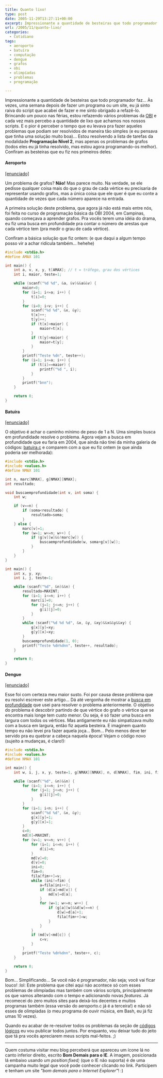 ```yaml
---
title: Quanto lixo!
type: post
date: 2005-11-29T13:27:11+00:00
excerpt: Impressionante a quantidade de besteiras que todo programador faz... Às vezes, uma semana depois de fazer um programa ou um site, eu já sinto raiva do script que acabei de fazer e me sinto obrigado a refazê-lo.
url: /2005/11/quanto-lixo/
categories:
  - Cotidiano
tags:
  - aeroporto
  - batuíra
  - computação
  - dengue
  - grafos
  - obi
  - olimpíadas
  - problemas
  - programação

---
```

Impressionante a quantidade de besteiras que todo programador faz… Às vezes, uma semana depois de fazer um programa ou um site, eu já sinto raiva do script que acabei de fazer e me sinto obrigado a refazê-lo. Brincando um pouco nas férias, estou refazendo vários problemas da [OBI][1] e cada vez mais percebo a quantidade de lixo que achamos nos nossos scripts. E o pior é perceber o tempo que eu levava pra fazer aqueles problemas que podiam ser resolvidos de maneira tão simples (e eu pensava que tinha uma solução muito boa)… Estou resolvendo a lista de tarefas da modalidade **Programação Nível 2**, mas apenas os problemas de grafos (todos eles eu já tinha resolvido, mas estou agora programando-os melhor). Confiram as besteiras que eu fiz nos primeiros deles:

#### Aeroporto

[[enunciado]][2]

Um problema de grafos? **Não!** Mas parece muito. Na verdade, se ele pedisse qualquer coisa mais do que o grau de cada vértice eu precisaria de representar usando grafos, mas a única coisa que ele quer é que eu conte a quantidade de vezes que cada número aparece na entrada.

A primeira solução deste problema, que agora já não está mais entre nós, foi feita no curso de programação básica da OBI 2004, em Campinas, quando começava a aprender grafos. Pra vocês terem uma idéia do drama, eu fiz uma busca em profundidade pra contar o número de arestas que cada vértice tem (pra medir o grau de cada vértice).

Confiram a básica solução que fiz ontem: (e que daqui a algum tempo posso vir a achar ridícula também… hehehe)

```c
#include <stdio.h>
#define AMAX 101

int main() {
	int a, v, x, y, t[AMAX]; // t = tráfego, grau dos vértices
	int i, maior, teste=1;

	while (scanf("%d %d", &a, &v)&&a&&v) {
		maior=0;
		for (i=1; i<=a; i++) {
			t[i]=0;
		}
		for (i=0; i<v; i++) {
			scanf("%d %d", &x, &y);
			t[x]++;
			t[y]++;
			if (t[x]>maior) {
				maior=t[x];
			}
			if (t[y]>maior) {
				maior=t[y];
			}
		}
		printf("Teste %dn", teste++);
		for (i=1; i<=a; i++) {
			if (t[i]==maior) {
				printf("%d ", i);
			}
		}
		printf("bnn");
	}

	return 0;
}
```

#### Batuíra

[[enunciado]][3]

O objetivo é achar o caminho mínimo de peso de 1 a N. Uma simples busca em profundidade resolve o problema. Agora vejam a busca em profundidade que eu faria em 2004, que ainda não tirei da minha galeria de códigos: [batuira.c][4] e comparem com a que eu fiz ontem (e que ainda poderia ser melhorada):

```c
#include <stdio.h>
#include <values.h>
#define NMAX 101

int n, marc[NMAX], g[NMAX][NMAX];
int resultado;

void buscaemprofundidade(int v, int soma) {
	int w;

	if (v==n) {
		if (soma<resultado) {
			resultado=soma;
		}
	} else {
		marc[v]=1;
		for (w=1; w<=n; w++) {
			if (g[v][w]&&!marc[w]) {
				buscaemprofundidade(w, soma+g[v][w]);
			}
		}
	}
}

int main() {
	int x, y, xy;
	int i, j, teste=1;

	while (scanf("%d", &n)&&n) {
		resultado=MAXINT;
		for (i=1; i<=n; i++) {
			marc[i]=0;
			for (j=1; j<=n; j++) {
				g[i][j]=0;
			}
		}
		while (scanf("%d %d %d", &x, &y, &xy)&&x&&y&&xy) {
			g[x][y]=xy;
			g[y][x]=xy;
		}
		buscaemprofundidade(1, 0);
		printf("Teste %dn%dnn", teste++, resultado);
	}

	return 0;
}
```

#### Dengue

[[enunciado]][5]

Esse foi com certeza meu maior susto. Foi por causa desse problema que eu resolvi escrever este artigo... Dá até vergonha de mostrar a [busca em profundidade][6] que usei para resolver o problema anteriormente. O objetivo do problema é descobrir partindo de que vértice do grafo o vértice que se encontra mais longe tem custo menor. Ou seja, é só fazer uma busca em largura com todos os vértices. Mas antigamente eu não simpatizava muito com a busca em largura, então fiz aquela besteira. E imaginem quanto tempo eu não levei pra fazer aquela joça... Bom... Pelo menos deve ter servido pra eu quebrar a cabeça naquela época! Vejam o código novo (sujeito a mudanças, é claro!):

```c
#include <stdio.h>
#include <values.h>
#define NMAX 101

int main() {
	int w, i, j, x, y, teste=1, g[NMAX][NMAX], n, d[NMAX], fim, ini, fila[NMAX], v, a, md[NMAX], c;

	while (scanf("%d", &n)&&n) {
		for (i=1; i<=n; i++) {
			for (j=1; j<=n; j++) {
				g[i][j]=0;
			}
		}
		for (i=1; i<n; i++) {
			scanf("%d %d", &x, &y);
			g[x][y]=1;
			g[y][x]=1;
		}
		c=0;
		md[0]=MAXINT;
		for (v=1; v<=n; v++) {
			for (i=1; i<=n; i++) {
				d[i]=n;
			}
			md[v]=0;
			d[v]=0;
			ini=0;
			fim=0;
			fila[fim++]=v;
			while (ini!=fim) {
				a=fila[ini++];
				if (d[a]>md[v]) {
					md[v]=d[a];
				}
				for (w=1; w<=n; w++) {
					if (g[a][w]&&d[w]==n) {
						d[w]=d[a]+1;
						fila[fim++]=w;
					}
				}
			}
			if (md[v]<md[c]) {
				c=v;
			}
		}
		printf("Teste %dn%dnn", teste++, c);
	}

	return 0;
}
```

Bom... Simplificando... Se você não é programador, não seja; você vai ficar louco! :lol: Este problema que citei aqui não acontece só com esses problemas de olimpíadas mas também com vários scripts, principalmente os que vamos alterando com o tempo e adicionando novas _features_. Já recomecei do zero muitos sites para deixá-los decentes e muitos programas também (essa versão do aeroporto.c já é a terceira!) e não só esses de olimpíadas (o meu programa de ouvir música, em Bash, eu já fiz umas 10 vezes).

Quando eu acabar de re-resolver todos os problemas da seção de [códigos lógicos][7] eu vou publicar todos juntos. Por enquanto, vou deixar tudo do jeito que tá pra vocês apreciarem meus scripts mal-feitos. ;)

* * *

Quem costuma visitar meu blog perceberá que apareceu um ícone lá no canto inferior direito, escrito **Bom Demais para o IE**. A imagem, posicionada lá embaixo usando um _position:fixed;_ (que o IE não suporta) é de uma campanha muito legal que você pode conhecer clicando no link. Participem e tenham um site _"bom demais para o Internet Explorer"_! :)

 [1]: http://olimpiada.ic.unicamp.br
 [2]: http://olimpiada.ic.unicamp.br/programacao/tarefas/aeroporto
 [3]: http://olimpiada.ic.unicamp.br/programacao/tarefas/batuira
 [4]: /wp-content/uploads/c/batuira.c
 [5]: http://olimpiada.ic.unicamp.br/programacao/tarefas/dengue
 [6]: /wp-content/uploads/c/dengue.c
 [7]: http://tiagomadeira.net/scripts

